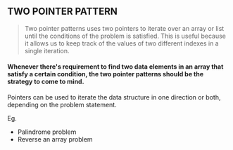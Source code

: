 ## TWO POINTER PATTERN

> Two pointer patterns uses two pointers to iterate over an array or list until the conditions
of the problem is satisfied. This is useful because it allows us to keep track of the values of two different indexes in a single iteration.

####  Whenever there's requirement to find two data elements in an array that satisfy a certain condition, the two pointer patterns should be the strategy to come to mind.

Pointers can be used to iterate the data structure in one direction or both, depending on the problem statement.

Eg. 
- Palindrome problem
- Reverse an array problem

